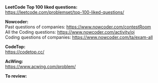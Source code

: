 **LeetCode Top 100 liked questions:** <br />
https://leetcode.com/problemset/top-100-liked-questions/ <br />

**Nowcoder:** <br />
Past questions of companies: https://www.nowcoder.com/contestRoom <br />
All the Coding questions: https://www.nowcoder.com/activity/oj <br />
Coding questions of companies: https://www.nowcoder.com/ta/exam-all <br />

**CodeTop:** <br />
https://codetop.cc/ <br />

**AcWing:** <br />
https://www.acwing.com/problem/ <br />

**To review:** <br />

